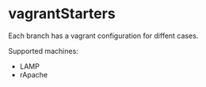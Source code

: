 # vagrantStarters

Each branch has a vagrant configuration for diffent cases.

Supported machines:

- LAMP
- rApache

